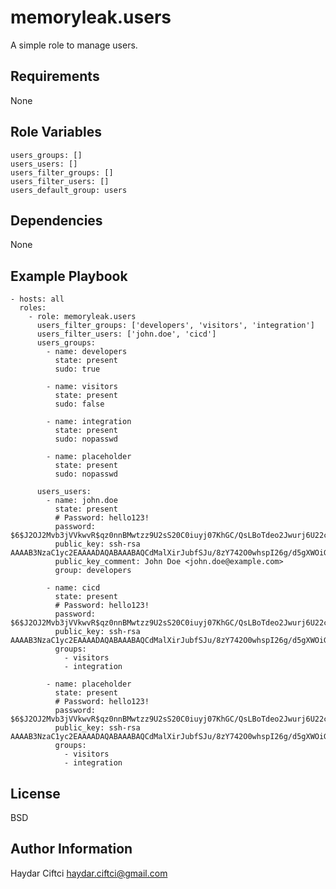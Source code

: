 memoryleak.users
================

A simple role to manage users.

Requirements
------------

None

Role Variables
--------------

    users_groups: []
    users_users: []
    users_filter_groups: []
    users_filter_users: []
    users_default_group: users



Dependencies
------------

None

Example Playbook
----------------

    - hosts: all
      roles:
        - role: memoryleak.users
          users_filter_groups: ['developers', 'visitors', 'integration']
          users_filter_users: ['john.doe', 'cicd']
          users_groups:
            - name: developers
              state: present
              sudo: true

            - name: visitors
              state: present
              sudo: false

            - name: integration
              state: present
              sudo: nopasswd

            - name: placeholder
              state: present
              sudo: nopasswd

          users_users:
            - name: john.doe
              state: present
              # Password: hello123!
              password: $6$J2OJ2Mvb3jVVkwvR$qz0nnBMwtzz9U2sS20C0iuyj07KhGC/QsLBoTdeo2Jwurj6U22c7UoknG2F1Kklvyd13hkFpPrEVqXXQyOzLj0
              public_key: ssh-rsa AAAAB3NzaC1yc2EAAAADAQABAAABAQCdMalXirJubfSJu/8zY742O0whspI26g/d5gXWOiGUvCbxUdD8mOUKSvxIW+RKNiQyh9awgag/wTF+7K/RgtTPwVz687a2ZalVGI8/TTeZfldM9SsytCGniX9qyYkha206MV0C2vMbPKsBPFvuMMzZXer/mArl/2a0yDWEUhuHFz2D3ztfLmFVrEUfED8gQfmF4GRFGwlPhKJsMSevSxRaOvdyLfWSnrjVjEnc58W5xEcBXgG03BNZHK5k013tqag06zEC30YBWKqRR2eOf2yfjAkTzoZKM/TRvMaI8IFFH20z8SjuC8q7O1wfp+NEHmB6K7Ml38ByfOGTJiBEwv//
              public_key_comment: John Doe <john.doe@example.com>
              group: developers

            - name: cicd
              state: present
              # Password: hello123!
              password: $6$J2OJ2Mvb3jVVkwvR$qz0nnBMwtzz9U2sS20C0iuyj07KhGC/QsLBoTdeo2Jwurj6U22c7UoknG2F1Kklvyd13hkFpPrEVqXXQyOzLj0
              public_key: ssh-rsa AAAAB3NzaC1yc2EAAAADAQABAAABAQCdMalXirJubfSJu/8zY742O0whspI26g/d5gXWOiGUvCbxUdD8mOUKSvxIW+RKNiQyh9awgag/wTF+7K/RgtTPwVz687a2ZalVGI8/TTeZfldM9SsytCGniX9qyYkha206MV0C2vMbPKsBPFvuMMzZXer/mArl/2a0yDWEUhuHFz2D3ztfLmFVrEUfED8gQfmF4GRFGwlPhKJsMSevSxRaOvdyLfWSnrjVjEnc58W5xEcBXgG03BNZHK5k013tqag06zEC30YBWKqRR2eOf2yfjAkTzoZKM/TRvMaI8IFFH20z8SjuC8q7O1wfp+NEHmB6K7Ml38ByfOGTJiBEwv//
              groups:
                - visitors
                - integration

            - name: placeholder
              state: present
              # Password: hello123!
              password: $6$J2OJ2Mvb3jVVkwvR$qz0nnBMwtzz9U2sS20C0iuyj07KhGC/QsLBoTdeo2Jwurj6U22c7UoknG2F1Kklvyd13hkFpPrEVqXXQyOzLj0
              public_key: ssh-rsa AAAAB3NzaC1yc2EAAAADAQABAAABAQCdMalXirJubfSJu/8zY742O0whspI26g/d5gXWOiGUvCbxUdD8mOUKSvxIW+RKNiQyh9awgag/wTF+7K/RgtTPwVz687a2ZalVGI8/TTeZfldM9SsytCGniX9qyYkha206MV0C2vMbPKsBPFvuMMzZXer/mArl/2a0yDWEUhuHFz2D3ztfLmFVrEUfED8gQfmF4GRFGwlPhKJsMSevSxRaOvdyLfWSnrjVjEnc58W5xEcBXgG03BNZHK5k013tqag06zEC30YBWKqRR2eOf2yfjAkTzoZKM/TRvMaI8IFFH20z8SjuC8q7O1wfp+NEHmB6K7Ml38ByfOGTJiBEwv//
              groups:
                - visitors
                - integration



License
-------

BSD

Author Information
------------------

Haydar Ciftci <haydar.ciftci@gmail.com>
